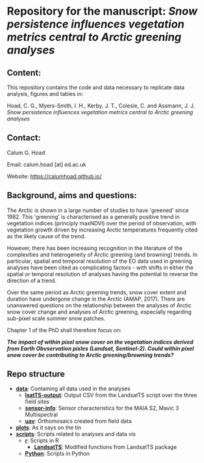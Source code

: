 # Repository for the manuscript: *Snow persistence influences vegetation metrics central to Arctic greening analyses*

## Content:
This repository contains the code and data necessary to replicate data analysis, figures and tables in:

Hoad, C. G., Myers-Smith, I. H., Kerby, J. T., Colesie, C. and Assmann, J. J. *Snow persistence influences vegetation metrics central to Arctic greening analyses*

## Contact:
Calum G. Hoad

Email: calum.hoad [at] ed.ac.uk

Website: https://calumhoad.github.io/


## Background, aims and questions:
The Arctic is shown in a large number of studies to have 'greened' since 1982. This 'greening' is characterised as a generally positive trend in vegetation indices (principly maxNDVI) over the period of observation, with vegetation growth driven by increasing Arctic temperatures frequently cited as the likely cause of the trend. 

However, there has been increasing recognition in the literature of the complexities and heterogeneity of Arctic greening (and browning) trends. In particular, spatial and temporal resolution of the EO data used in greening analyses have been cited as complicating factors - with shifts in either the spatial or temporal resolution of analyses having the potential to reverse the direction of a trend.

Over the same period as Arctic greening trends, snow cover extent and duration have undergone change in the Arctic (AMAP, 2017). There are unanswered questions on the relationship between the analyses of Arctic snow cover change and analyses of Arctic greening, especially regarding sub-pixel scale summer snow patches.

Chapter 1 of the PhD shall therefore focus on:

***The impact of within pixel snow cover on the vegetation indices derived from Earth Obvservation pixles (Landsat, Sentinel-2). Could within pixel snow cover be contributing to Arctic greening/browning trends?***

## Repo structure
- [**data**](data): Containing all data used in the analyses
    - [**lsatTS-output**](data/lsatTS-output): Output CSV from the LandsatTS script over the three field sites
    - [**sensor-info**](data/sensor-info): Sensor characteristics for the MAIA S2, Mavic 3 Multispectral
    - [**uav**](data/uav): Orthomosaics created from field data
- [**plots**](plots): As it says on the tin
- [**scripts**](scripts): Scripts related to analyses and data vis
    - [**r**](scripts/r): Scripts in R
        - [**LandsatTS**](scripts/r/LandsatTS): Modified functions from LandsatTS package
    - [**Python**](scripts/Python): Scripts in Python
